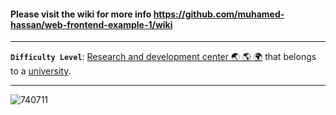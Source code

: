 #### Please visit the wiki for more info https://github.com/muhamed-hassan/web-frontend-example-1/wiki

***

**`Difficulty Level`**: [Research and development center 🌏 🌎 🌍](https://en.wikipedia.org/wiki/Research_and_development) that belongs to a [university](https://en.wikipedia.org/wiki/University).

***

![740711](https://github.com/muhamed-hassan/Mobile-frontend-example-1/assets/17825804/3f0d9cac-612d-496a-8108-e87ad212c1f0)
